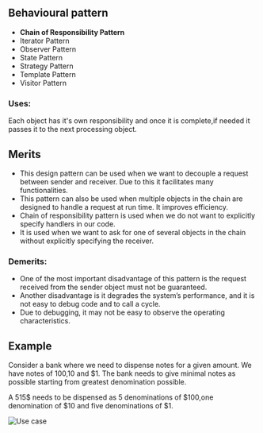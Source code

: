 ## Behavioural pattern
* **Chain of Responsibility Pattern**
* Iterator Pattern
* Observer Pattern
* State Pattern
* Strategy Pattern
* Template Pattern
* Visitor Pattern

### Uses:
Each object has it's own responsibility and once it is complete,if needed it passes it to the next processing object.

## Merits
* This design pattern can be used when we want to decouple a request between sender and receiver. Due to this it facilitates many functionalities.
* This pattern can also be used when multiple objects in the chain are designed to handle a request at run time. It improves efficiency.
* Chain of responsibility pattern is used when we do not want to explicitly specify handlers in our code.
* It is used when we want to ask for one of several objects in the chain without explicitly specifying the receiver.

### Demerits:
* One of the most important disadvantage of this pattern is the request received from the sender object must not be guaranteed.
* Another disadvantage is it degrades the system’s performance, and it is not easy to debug code and to call a cycle.
* Due to debugging, it may not be easy to observe the operating characteristics.

## Example 
Consider a bank where we need to dispense notes for a given amount.
We have notes of $100,$10 and $1. The bank needs to give minimal notes as possible starting from greatest denomination possible.

A 515$ needs to be dispensed as 5 denominations of $100,one denomination of $10 and five denominations of $1.

![Use case](https://user-images.githubusercontent.com/12068459/54489003-db860600-48cd-11e9-8168-2ef40977b9f4.png)





